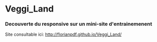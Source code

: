 # Veggi_Land
### Decouverte du responsive sur un mini-site d'entrainemenent
Site consultable ici: http://florianpdf.github.io/Veggi_Land/
